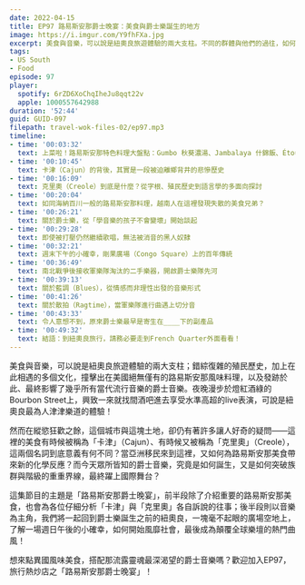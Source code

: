 ```yaml
---
date: 2022-04-15
title: EP97 路易斯安那爵士晚宴：美食與爵士樂誕生的地方
image: https://i.imgur.com/Y9fhFXa.jpg
excerpt: 美食與音樂，可以說是紐奧良旅遊體驗的兩大支柱。不同的群體與他們的過往，如何在這片土地上交織出全美國絕無僅有的獨特料理，以及風靡全球的爵士音樂？本集節目以「爵士晚宴」為主軸，透過美食和音樂的背景爬梳，帶你一起進入路易斯安那歷史的深處！
tags:
- US South
- Food
episode: 97
player:
  spotify: 6rZD6XoChqIheJu8qqt22v
  apple: 1000557642988
duration: '52:44'
guid: GUID-097
filepath: travel-wok-files-02/ep97.mp3
timeline:
- time: '00:03:32'
  text: 上菜啦！路易斯安那特色料理大盤點：Gumbo 秋葵濃湯、Jambalaya 什錦飯、Étouffée 燉菜、Po boy 窮小子三明治、Crawfish boil 水煮小龍蝦
- time: '00:10:45'
  text: 卡津（Cajun）的背後，其實是一段被迫離鄉背井的悲慘歷史
- time: '00:16:09'
  text: 克里奧（Creole）到底是什麼？從字根、殖民歷史到語言學的多面向探討
- time: '00:20:04'
  text: 如同海納百川一般的路易斯安那料理，越南人在這裡發現失散的美食兄弟？
- time: '00:26:21'
  text: 關於爵士樂，從「學音樂的孩子不會變壞」開始談起
- time: '00:29:28'
  text: 即使被打壓仍然繼續歌唱，無法被消音的黑人奴隸
- time: '00:32:21'
  text: 週末下午的小確幸，剛果廣場（Congo Square）上的百年傳統
- time: '00:36:49'
  text: 南北戰爭後接收軍樂隊淘汰的二手樂器，開啟爵士樂隊先河
- time: '00:39:13'
  text: 關於藍調（Blues），從情感而非理性出發的音樂形式
- time: '00:41:26'
  text: 關於散拍（Ragtime），當軍樂隊進行曲遇上切分音
- time: '00:43:33'
  text: 令人意想不到，原來爵士樂最早是寄生在____下的副產品
- time: '00:49:32'
  text: 結語：到紐奧良旅行，請務必要走到French Quarter外面看看！
---
```

美食與音樂，可以說是紐奧良旅遊體驗的兩大支柱；錯綜復雜的殖民歷史，加上在此相遇的多個文化，撞擊出在美國絕無僅有的路易斯安那風味料理，以及發跡於此、最終影響了幾乎所有當代流行音樂的爵士音樂。夜晚漫步於燈紅酒綠的Bourbon Street上，興致一來就找間酒吧進去享受水準高超的live表演，可說是紐奧良最為人津津樂道的體驗！

然而在縱慾狂歡之餘，這個城市與這塊土地，卻仍有著許多讓人好奇的疑問——這裡的美食有時候被稱為「卡津」（Cajun）、有時候又被稱為「克里奧」（Creole），這兩個名詞到底意義有何不同？當亞洲移民來到這裡，又如何為路易斯安那美食帶來新的化學反應？而今天眾所皆知的爵士音樂，究竟是如何誕生，又是如何突破族群與階級的重重界線，最終躍上國際舞台？

這集節目的主題是「路易斯安那爵士晚宴」，前半段除了介紹重要的路易斯安那美食，也會為各位仔細分析「卡津」與「克里奧」各自訴說的往事；後半段則以音樂為主角，我們將一起回到爵士樂誕生之前的紐奧良，一塊毫不起眼的廣場空地上，了解一場週日午後的小確幸，如何開始風靡社會，最後成為顛覆全球樂壇的熱門曲風！

想來點異國風味美食，搭配那流露靈魂最深渴望的爵士音樂嗎？歡迎加入EP97，旅行熱炒店之「路易斯安那爵士晚宴」！
